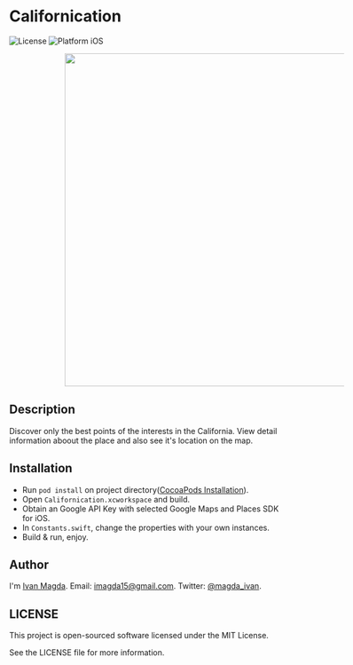# Californication

![License](https://img.shields.io/npm/l/express.svg)
![Platform iOS](https://img.shields.io/badge/platform-iOS-blue.svg)

<img src="https://github.com/vanyaland/Californication/blob/master/screenshot.png"
width="600" height="600" hspace="100">

## Description
Discover only the best points of the interests in the California. View detail information aboout the place and also see it's location on the map.

## Installation
- Run `pod install` on project directory([CocoaPods Installation](https://guides.cocoapods.org/using/getting-started.html)).
- Open `Californication.xcworkspace` and build.
- Obtain an Google API Key with selected Google Maps and Places SDK for iOS.
- In `Constants.swift`, change the properties with your own instances.
- Build & run, enjoy.

## Author
I'm [Ivan Magda](https://www.facebook.com/ivan.magda).
Email: [imagda15@gmail.com](mailto:imagda15@gmail.com).
Twitter: [@magda_ivan](https://twitter.com/magda_ivan).

## LICENSE
This project is open-sourced software licensed under the MIT License.

See the LICENSE file for more information.
